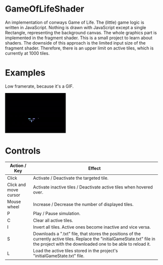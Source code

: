 # GameOfLifeShader
An implementation of conways Game of Life. The (little) game logic is written in JavaScript. Nothing is drawn with JavaScript except a single Rectangle, representing the background canvas. The whole graphics part is implemented in the fragment shader. This is a small project to learn about shaders. The downside of this approach is the limited input size of the fragment shader. Therefore, there is an upper limit on active tiles, which is currently at 1000 tiles.

# Examples

Low framerate, because it's a GIF.

![](https://github.com/HendrikHenselmann/GameOfLifeShader/blob/main/GameOfLife.gif)


# Controls

| Action / Key | Effect |
| ------------- | ------------- |
| Click  | Activate / Deactivate the targeted tile.  |
| Click and move cursor | Activate inactive tiles / Deactivate active tiles when hovered over.  |
| Mouse wheel | Increase / Decrease the number of displayed tiles. |
| P | Play / Pause simulation. |
| C | Clear all active tiles.  |
| I | Invert all tiles. Active ones become inactive and vice versa. |
| S | Downloads a ".txt" file, that stores the positions of the currently active tiles. Replace the "initialGameState.txt" file in the project with the downloaded one to be able to reload it. |
| L | Load the active tiles stored in the project's "initialGameState.txt" file. |

